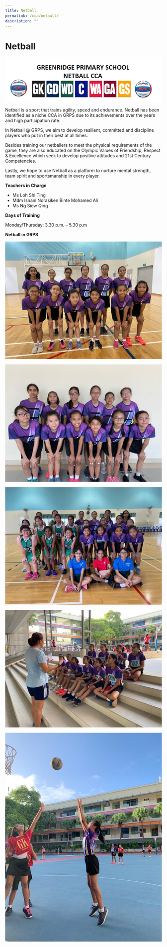 ```yaml
---
title: Netball
permalink: /cca/netball/
description: ""
---
```

# Netball
![](/images/Departments/PE,%20CCA%20and%20Aesthetics/Cca/Netball/netball.png)

Netball is a sport that trains agility, speed and endurance. Netball has been identified as a niche CCA in GRPS due to its achievements over the years and high participation rate.  
  
In Netball @ GRPS, we aim to develop resilient, committed and discipline players who put in their best at all times.  
  
Besides training our netballers to meet the physical requirements of the game, they are also educated on the Olympic Values of Friendship, Respect & Excellence which seek to develop positive attitudes and 21st Century Competencies.  
  
Lastly, we hope to use Netball as a platform to nurture mental strength, team spirit and sportsmanship in every player.  
  
  

**Teachers in Charge**

*   Ms Loh Shi Ting
*   Mdm Isnani Norasiken Binte Mohamed Ali 
*   Ms Ng Siew Qing  
    

**Days of Training**

Monday/Thursday: 3.30 p.m. – 5.30 p.m

  

**Netball in GRPS**

![](/images/Departments/PE,%20CCA%20and%20Aesthetics/Cca/Netball/netball%201.jpg)

![](/images/Departments/PE,%20CCA%20and%20Aesthetics/Cca/Netball/netball%202.jpg)

![](/images/Departments/PE,%20CCA%20and%20Aesthetics/Cca/Netball/2021_netball%201.jpeg)

![](/images/Departments/PE,%20CCA%20and%20Aesthetics/Cca/Netball/2021_netball%202.jpeg)

![](/images/Departments/PE,%20CCA%20and%20Aesthetics/Cca/Netball/2021_netball%203.jpeg)